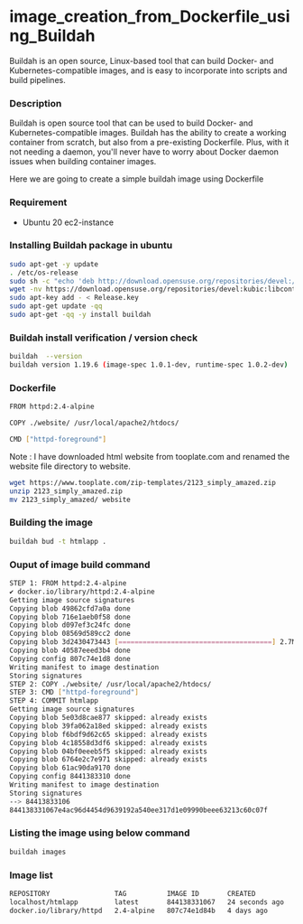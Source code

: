 # image_creation_from_Dockerfile_using_Buildah
Buildah is an open source, Linux-based tool that can build Docker- and Kubernetes-compatible images, and is easy to incorporate into scripts and build pipelines.

### Description

Buildah is open source tool that can be used to build Docker- and Kubernetes-compatible images. Buildah has the ability to create a working container from scratch, but also from a pre-existing Dockerfile. Plus, with it not needing a daemon, you'll never have to worry about Docker daemon issues when building container images.

Here we are going to create a simple buildah image using Dockerfile

### Requirement

- Ubuntu 20 ec2-instance

### Installing Buildah package in ubuntu
~~~sh
sudo apt-get -y update
. /etc/os-release
sudo sh -c "echo 'deb http://download.opensuse.org/repositories/devel:/kubic:/libcontainers:/stable/x${ID^}_${VERSION_ID}/ /' > /etc/apt/sources.list.d/devel:kubic:libcontainers:stable.list"
wget -nv https://download.opensuse.org/repositories/devel:kubic:libcontainers:stable/x${ID^}_${VERSION_ID}/Release.key -O Release.key
sudo apt-key add - < Release.key
sudo apt-get update -qq
sudo apt-get -qq -y install buildah
~~~
### Buildah install verification / version check
~~~sh
buildah  --version
buildah version 1.19.6 (image-spec 1.0.1-dev, runtime-spec 1.0.2-dev)
~~~
### Dockerfile
~~~sh
FROM httpd:2.4-alpine

COPY ./website/ /usr/local/apache2/htdocs/

CMD ["httpd-foreground"]
~~~

Note : I have downloaded html website from tooplate.com and renamed the website file directory to website.
~~~sh
wget https://www.tooplate.com/zip-templates/2123_simply_amazed.zip
unzip 2123_simply_amazed.zip
mv 2123_simply_amazed/ website
~~~
### Building the image
~~~sh
buildah bud -t htmlapp .
~~~
### Ouput of image build command
~~~sh
STEP 1: FROM httpd:2.4-alpine
✔ docker.io/library/httpd:2.4-alpine
Getting image source signatures
Copying blob 49862cfd7a0a done
Copying blob 716e1aeb0f58 done
Copying blob d097ef3c24fc done
Copying blob 08569d589cc2 done
Copying blob 3d2430473443 [======================================] 2.7MiB / 2.7MiB
Copying blob 40587eeed3b4 done
Copying config 807c74e1d8 done
Writing manifest to image destination
Storing signatures
STEP 2: COPY ./website/ /usr/local/apache2/htdocs/
STEP 3: CMD ["httpd-foreground"]
STEP 4: COMMIT htmlapp
Getting image source signatures
Copying blob 5e03d8cae877 skipped: already exists
Copying blob 39fa062a18ed skipped: already exists
Copying blob f6bdf9d62c65 skipped: already exists
Copying blob 4c18558d3df6 skipped: already exists
Copying blob 04bf0eeeb5f5 skipped: already exists
Copying blob 6764e2c7e971 skipped: already exists
Copying blob 61ac90da9170 done
Copying config 8441383310 done
Writing manifest to image destination
Storing signatures
--> 84413833106
844138331067e4ac96d4454d9639192a540ee317d1e09990beee63213c60c07f
~~~

### Listing the image using below command
~~~sh
buildah images
~~~

### Image list
~~~sh
REPOSITORY                TAG          IMAGE ID       CREATED          SIZE
localhost/htmlapp         latest       844138331067   24 seconds ago   61.2 MB
docker.io/library/httpd   2.4-alpine   807c74e1d84b   4 days ago       57.2 MB
~~~



